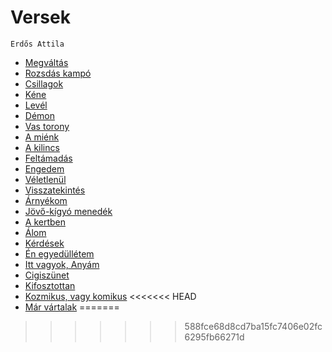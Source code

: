 # Versek
`Erdős Attila`

- [Megváltás](poems/megvaltas.md)
- [Rozsdás kampó](poems/rozsdas_kampo.md)
- [Csillagok](poems/csillagok.md)
- [Kéne](poems/kene.md)
- [Levél](poems/level.md)
- [Démon](poems/demon.md)
- [Vas torony](poems/vastorony.md)
- [A miénk](poems/amienk.md)
- [A kilincs](poems/akilincs.md)
- [Feltámadás](poems/feltamadas.md)
- [Engedem](poems/engedem.md)
- [Véletlenül](poems/veletlenul.md)
- [Visszatekintés](poems/visszatekintes.md)
- [Árnyékom](poems/arnyekom.md)
- [Jövő-kígyó menedék](poems/jovokigyo.md)
- [A kertben](poems/akertben.md)
- [Álom](poems/alom.md)
- [Kérdések](poems/kerdesek.md)
- [Én egyedüllétem](poems/enegyedulletem.md)
- [Itt vagyok, Anyám](poems/ittvagyok.md)
- [Cigiszünet](poems/cigiszunet.md)
- [Kifosztottan](poems/kifosztottan.md)
- [Kozmikus, vagy komikus](poems/kozmikusvagykomikus.md)
<<<<<<< HEAD
- [Már vártalak](poems/marvartalak.md)
=======
>>>>>>> 588fce68d8cd7ba15fc7406e02fc6295fb66271d
